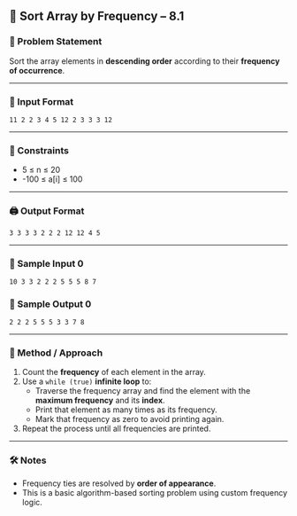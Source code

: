 ## 🔢 Sort Array by Frequency – 8.1

### 📌 Problem Statement

Sort the array elements in **descending order** according to their **frequency of occurrence**.

---

### 🧾 Input Format
```
11 2 2 3 4 5 12 2 3 3 3 12
```

---

### 📏 Constraints
- 5 ≤ n ≤ 20  
- -100 ≤ a[i] ≤ 100

---

### 🖨️ Output Format
```
3 3 3 3 2 2 2 12 12 4 5
```

---

### 📘 Sample Input 0
```
10 3 3 2 2 2 5 5 5 8 7
```

### 📗 Sample Output 0
```
2 2 2 5 5 5 3 3 7 8
```

---

### 🧠 Method / Approach

1. Count the **frequency** of each element in the array.
2. Use a `while (true)` **infinite loop** to:
   - Traverse the frequency array and find the element with the **maximum frequency** and its **index**.
   - Print that element as many times as its frequency.
   - Mark that frequency as zero to avoid printing again.
3. Repeat the process until all frequencies are printed.

---

### 🛠️ Notes

- Frequency ties are resolved by **order of appearance**.
- This is a basic algorithm-based sorting problem using custom frequency logic.